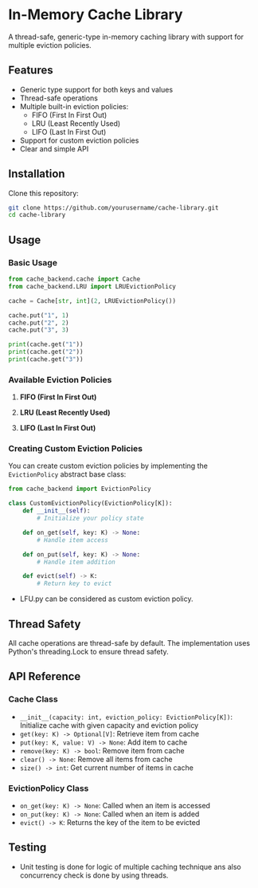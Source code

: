 # In-Memory Cache Library

A thread-safe, generic-type in-memory caching library with support for multiple eviction policies.

## Features

- Generic type support for both keys and values
- Thread-safe operations
- Multiple built-in eviction policies:
  - FIFO (First In First Out)
  - LRU (Least Recently Used)
  - LIFO (Last In First Out)
- Support for custom eviction policies
- Clear and simple API

## Installation

Clone this repository:
```bash
git clone https://github.com/yourusername/cache-library.git
cd cache-library
```

## Usage

### Basic Usage

```python
from cache_backend.cache import Cache
from cache_backend.LRU import LRUEvictionPolicy

cache = Cache[str, int](2, LRUEvictionPolicy())

cache.put("1", 1)
cache.put("2", 2)
cache.put("3", 3)

print(cache.get("1"))
print(cache.get("2"))
print(cache.get("3"))

```

### Available Eviction Policies

1. **FIFO (First In First Out)**


2. **LRU (Least Recently Used)**


3. **LIFO (Last In First Out)**


### Creating Custom Eviction Policies

You can create custom eviction policies by implementing the `EvictionPolicy` abstract base class:

```python
from cache_backend import EvictionPolicy

class CustomEvictionPolicy(EvictionPolicy[K]):
    def __init__(self):
        # Initialize your policy state

    def on_get(self, key: K) -> None:
        # Handle item access

    def on_put(self, key: K) -> None:
        # Handle item addition

    def evict(self) -> K:
        # Return key to evict
```
- LFU.py can be considered as custom eviction policy. 

## Thread Safety

All cache operations are thread-safe by default. The implementation uses Python's threading.Lock to ensure thread safety.

## API Reference

### Cache Class

- `__init__(capacity: int, eviction_policy: EvictionPolicy[K])`: Initialize cache with given capacity and eviction policy
- `get(key: K) -> Optional[V]`: Retrieve item from cache
- `put(key: K, value: V) -> None`: Add item to cache
- `remove(key: K) -> bool`: Remove item from cache
- `clear() -> None`: Remove all items from cache
- `size() -> int`: Get current number of items in cache

### EvictionPolicy Class

- `on_get(key: K) -> None`: Called when an item is accessed
- `on_put(key: K) -> None`: Called when an item is added
- `evict() -> K`: Returns the key of the item to be evicted

## Testing
- Unit testing is done for logic of multiple caching technique ans also concurrency check is done by using threads.
